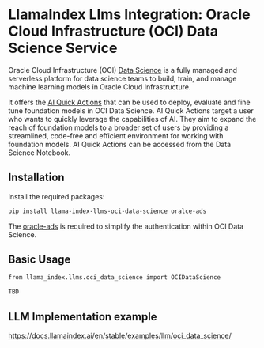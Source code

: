 # LlamaIndex Llms Integration: Oracle Cloud Infrastructure (OCI) Data Science Service

Oracle Cloud Infrastructure (OCI) [Data Science](https://www.oracle.com/artificial-intelligence/data-science) is a fully managed and serverless platform for data science teams to build, train, and manage machine learning models in Oracle Cloud Infrastructure.

It offers the [AI Quick Actions](https://docs.oracle.com/en-us/iaas/data-science/using/ai-quick-actions.htm) that can be used to deploy, evaluate and fine tune foundation models in OCI Data Science. AI Quick Actions target a user who wants to quickly leverage the capabilities of AI. They aim to expand the reach of foundation models to a broader set of users by providing a streamlined, code-free and efficient environment for working with foundation models. AI Quick Actions can be accessed from the Data Science Notebook.


## Installation

Install the required packages:

```bash
pip install llama-index-llms-oci-data-science oralce-ads
```

The [oracle-ads](https://accelerated-data-science.readthedocs.io/en/latest/index.html) is required to simplify the authentication within OCI Data Science.


## Basic Usage

```bash
from llama_index.llms.oci_data_science import OCIDataScience

TBD
```

## LLM Implementation example

https://docs.llamaindex.ai/en/stable/examples/llm/oci_data_science/
